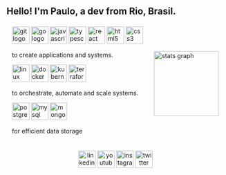 <h2 align="left">Hello! I'm Paulo, a dev from Rio, Brasil.</h2>

###


<div style="display: flex; justify-content: space-around; align-items: center; flex-wrap: wrap;">
   <div> 
    <img src="https://cdn.jsdelivr.net/gh/devicons/devicon/icons/git/git-original.svg" height="40" alt="git logo"/>
    <img src="https://cdn.jsdelivr.net/gh/devicons/devicon/icons/go/go-original.svg" height="40" alt="go logo"/>
    <img src="https://cdn.jsdelivr.net/gh/devicons/devicon/icons/javascript/javascript-original.svg" height="40" alt="javascript logo"/>
    <img src="https://cdn.jsdelivr.net/gh/devicons/devicon/icons/typescript/typescript-original.svg" height="40" alt="typescript logo"  />
    <img src="https://cdn.jsdelivr.net/gh/devicons/devicon/icons/react/react-original.svg" height="40" alt="react logo"/>
    <img src="https://cdn.jsdelivr.net/gh/devicons/devicon/icons/html5/html5-original.svg" height="40" alt="html5 logo"/>
    <img src="https://cdn.jsdelivr.net/gh/devicons/devicon/icons/css3/css3-original.svg" height="40" alt="css3 logo"/>
    <p align="left">to create applications and systems.</p> 
    <img src="https://cdn.jsdelivr.net/gh/devicons/devicon/icons/linux/linux-original.svg" height="40" alt="linux logo"/>
    <img src="https://cdn.jsdelivr.net/gh/devicons/devicon/icons/docker/docker-original.svg" height="40" alt="docker logo"/>
    <img src="https://cdn.jsdelivr.net/gh/devicons/devicon/icons/kubernetes/kubernetes-plain.svg" height="40" alt="kubernetes logo"/>
    <img src="https://cdn.jsdelivr.net/gh/devicons/devicon/icons/terraform/terraform-original.svg" height="40" alt="terraform logo"/>
    <p align="left">to orchestrate, automate and scale systems.</p> 
    <img src="https://cdn.jsdelivr.net/gh/devicons/devicon/icons/postgresql/postgresql-original.svg" height="40" alt="postgresql logo"/>
    <img src="https://cdn.jsdelivr.net/gh/devicons/devicon/icons/mysql/mysql-original.svg" height="40" alt="mysql logo"/>
    <img src="https://cdn.jsdelivr.net/gh/devicons/devicon/icons/mongodb/mongodb-original.svg" height="40" alt="mongodb logo" /> 
    <p align="left">for efficient data storage</p> 
  </div>

  <div>
    <img src="https://github-readme-stats.vercel.app/api?username=prbn021&hide_title=true&hide_rank=true&show_icons=true&include_all_commits=true&count_private=true&disable_animations=true&theme=dark&locale=en&hide_border=true" height="150" alt="stats graph"  />
  </div>

</div>


###


<div align="center">
  <a href="https://www.linkedin.com/in/prbn021/">
  <img src="https://img.shields.io/static/v1?message=LinkedIn&logo=linkedin&label=&color=0077B5&logoColor=white&labelColor=&style=for-the-badge" height="40" alt="linkedin logo"/></a>
  <a href="https://www.youtube.com/@prbn021">
  <img src="https://img.shields.io/static/v1?message=Youtube&logo=youtube&label=&color=FF0000&logoColor=white&labelColor=&style=for-the-badge" height="40" alt="youtube logo"/></a>
  <a href="https://www.instagram.com/prbn021/">
  <img src="https://img.shields.io/static/v1?message=Instagram&logo=instagram&label=&color=E4405F&logoColor=white&labelColor=&style=for-the-badge" height="40" alt="instagram logo"/></a>
  <a href="https://x.com/prbn021/">
  <img src="https://img.shields.io/static/v1?message=Twitter&logo=twitter&label=&color=1DA1F2&logoColor=white&labelColor=&style=for-the-badge" height="40" alt="twitter logo"/></a>

</div>




